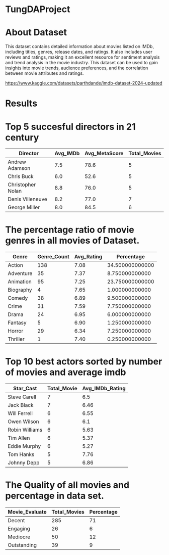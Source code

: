 # TungDAProject

# About Dataset
This dataset contains detailed information about movies listed on IMDb, including titles, genres, release dates, and ratings. It also includes user reviews and ratings, making it an excellent resource for sentiment analysis and trend analysis in the movie industry. This dataset can be used to gain insights into movie trends, audience preferences, and the correlation between movie attributes and ratings.

https://www.kaggle.com/datasets/parthdande/imdb-dataset-2024-updated

# Results
# Top 5 succesful directors in 21 century


| Director             | Avg_IMDb | Avg_MetaScore | Total_Movies |
|----------------------|----------|---------------|--------------|
| Andrew Adamson       | 7.5      | 78.6          | 5            |
| Chris Buck           | 6.0      | 52.6          | 5            |
| Christopher Nolan    | 8.8      | 76.0          | 5            |
| Denis Villeneuve     | 8.2      | 77.0          | 7            |
| George Miller        | 8.0      | 84.5          | 6            |

# The percentage ratio of movie genres in all movies of Dataset.
| Genre      | Genre_Count | Avg_Rating | Percentage      |
|------------|-------------|------------|-----------------|
| Action     | 138         | 7.08       | 34.500000000000 |
| Adventure  | 35          | 7.37       | 8.750000000000  |
| Animation  | 95          | 7.25       | 23.750000000000 |
| Biography  | 4           | 7.65       | 1.000000000000  |
| Comedy     | 38          | 6.89       | 9.500000000000  |
| Crime      | 31          | 7.59       | 7.750000000000  |
| Drama      | 24          | 6.95       | 6.000000000000  |
| Fantasy    | 5           | 6.90       | 1.250000000000  |
| Horror     | 29          | 6.34       | 7.250000000000  |
| Thriller   | 1           | 7.40       | 0.250000000000  |

# Top 10 best actors sorted by number of movies and average imdb 
| Star_Cast       | Total_Movie | Avg_IMDb_Rating |
|-----------------|-------------|-----------------|
| Steve Carell    | 7           | 6.5             |
| Jack Black      | 7           | 6.46            |
| Will Ferrell    | 6           | 6.55            |
| Owen Wilson     | 6           | 6.1             |
| Robin Williams  | 6           | 5.63            |
| Tim Allen       | 6           | 5.37            |
| Eddie Murphy    | 6           | 5.27            |
| Tom Hanks       | 5           | 7.76            |
| Johnny Depp     | 5           | 6.86            |

# The Quality of all movies and percentage in data set.

| Movie_Evaluate | Total_Movies | Percentage |
|----------------|--------------|------------|
| Decent         | 285          | 71         |
| Engaging       | 26           | 6          |
| Mediocre       | 50           | 12         |
| Outstanding    | 39           | 9          |

